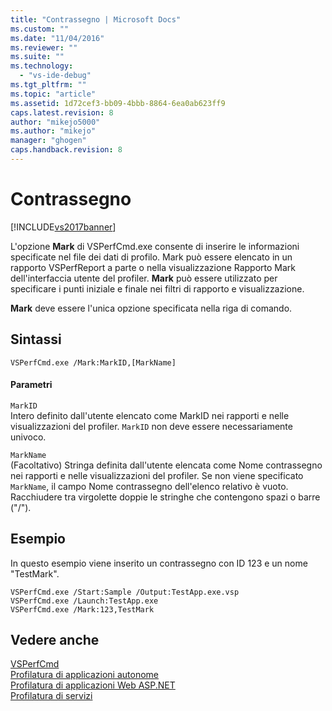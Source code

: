 ```yaml
---
title: "Contrassegno | Microsoft Docs"
ms.custom: ""
ms.date: "11/04/2016"
ms.reviewer: ""
ms.suite: ""
ms.technology: 
  - "vs-ide-debug"
ms.tgt_pltfrm: ""
ms.topic: "article"
ms.assetid: 1d72cef3-bb09-4bbb-8864-6ea0ab623ff9
caps.latest.revision: 8
author: "mikejo5000"
ms.author: "mikejo"
manager: "ghogen"
caps.handback.revision: 8
---
```

# Contrassegno
[!INCLUDE[vs2017banner](../code-quality/includes/vs2017banner.md)]

L'opzione **Mark** di VSPerfCmd.exe consente di inserire le informazioni specificate nel file dei dati di profilo.  Mark può essere elencato in un rapporto VSPerfReport a parte o nella visualizzazione Rapporto Mark dell'interfaccia utente del profiler.  **Mark** può essere utilizzato per specificare i punti iniziale e finale nei filtri di rapporto e visualizzazione.  
  
 **Mark** deve essere l'unica opzione specificata nella riga di comando.  
  
## Sintassi  
  
```  
VSPerfCmd.exe /Mark:MarkID,[MarkName]   
```  
  
#### Parametri  
 `MarkID`  
 Intero definito dall'utente elencato come MarkID nei rapporti e nelle visualizzazioni del profiler.  `MarkID` non deve essere necessariamente univoco.  
  
 `MarkName`  
 \(Facoltativo\) Stringa definita dall'utente elencata come Nome contrassegno nei rapporti e nelle visualizzazioni del profiler.  Se non viene specificato `MarkName`, il campo Nome contrassegno dell'elenco relativo è vuoto.  Racchiudere tra virgolette doppie le stringhe che contengono spazi o barre \("\/"\).  
  
## Esempio  
 In questo esempio viene inserito un contrassegno con ID 123 e un nome "TestMark".  
  
```  
VSPerfCmd.exe /Start:Sample /Output:TestApp.exe.vsp  
VSPerfCmd.exe /Launch:TestApp.exe  
VSPerfCmd.exe /Mark:123,TestMark  
```  
  
## Vedere anche  
 [VSPerfCmd](../profiling/vsperfcmd.md)   
 [Profilatura di applicazioni autonome](../profiling/command-line-profiling-of-stand-alone-applications.md)   
 [Profilatura di applicazioni Web ASP.NET](../profiling/command-line-profiling-of-aspnet-web-applications.md)   
 [Profilatura di servizi](../profiling/command-line-profiling-of-services.md)